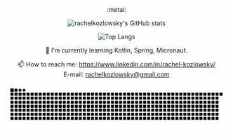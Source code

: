 
<div align="center">
:metal:
  
![rachelkozlowsky's GitHub stats](https://github-readme-stats.vercel.app/api?username=rachelkozlowsky&show_icons=true&theme=dark&include_all_commits=true&count_private=true)

![Top Langs](https://github-readme-stats.vercel.app/api/top-langs/?username=rachelkozlowsky&langs_count=8&theme=dark&layout=compact)

:blue_heart: I’m currently learning Kotlin, Spring, Micronaut.

📫 How to reach me: 
  https://www.linkedin.com/in/rachel-kozlowsky/ </br>
  E-mail: rachelkozlowsky@gmail.com


![Snake animation](https://github.com/Franciellirodrigues/Franciellirodrigues/blob/output/github-contribution-grid-snake.svg)
  

<!--
**rachelkozlowsky/rachelkozlowsky** is a ✨ _special_ ✨ repository because its `README.md` (this file) appears on your GitHub profile. !>
